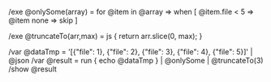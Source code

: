 /exe @onlySome(array) = for @item in @array => when [
    @item.file < 5 => @item
    none => skip
  ]

/exe @truncateTo(arr,max) = js {
  return arr.slice(0, max);
}

/var @dataTmp = '[{"file": 1}, {"file": 2}, {"file": 3}, {"file": 4}, {"file": 5}]' | @json
/var @result = run { echo @dataTmp } | @onlySome | @truncateTo(3)
/show @result
